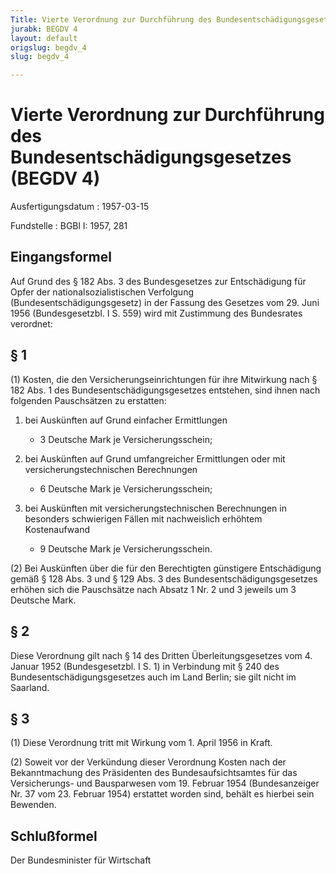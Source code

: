 ```yaml
---
Title: Vierte Verordnung zur Durchführung des Bundesentschädigungsgesetzes
jurabk: BEGDV 4
layout: default
origslug: begdv_4
slug: begdv_4

---
```


# Vierte Verordnung zur Durchführung des Bundesentschädigungsgesetzes (BEGDV 4)

Ausfertigungsdatum
:   1957-03-15

Fundstelle
:   BGBl I: 1957, 281



## Eingangsformel

Auf Grund des § 182 Abs. 3 des Bundesgesetzes zur Entschädigung für Opfer der nationalsozialistischen Verfolgung (Bundesentschädigungsgesetz) in der Fassung des Gesetzes vom 29. Juni 1956 (Bundesgesetzbl. I S. 559) wird mit Zustimmung des Bundesrates verordnet:


## § 1

(1) Kosten, die den Versicherungseinrichtungen für ihre Mitwirkung nach § 182 Abs. 1 des Bundesentschädigungsgesetzes entstehen, sind ihnen nach folgenden Pauschsätzen zu erstatten:

1.  bei Auskünften auf Grund einfacher Ermittlungen

    *   3 Deutsche Mark je Versicherungsschein;





2.  bei Auskünften auf Grund umfangreicher Ermittlungen oder mit versicherungstechnischen Berechnungen

    *   6 Deutsche Mark je Versicherungsschein;





3.  bei Auskünften mit versicherungstechnischen Berechnungen in besonders schwierigen Fällen mit nachweislich erhöhtem Kostenaufwand

    *   9 Deutsche Mark je Versicherungsschein.







(2) Bei Auskünften über die für den Berechtigten günstigere Entschädigung gemäß § 128 Abs. 3 und § 129 Abs. 3 des Bundesentschädigungsgesetzes erhöhen sich die Pauschsätze nach Absatz 1 Nr. 2 und 3 jeweils um 3 Deutsche Mark.


## § 2

Diese Verordnung gilt nach § 14 des Dritten Überleitungsgesetzes vom 4. Januar 1952 (Bundesgesetzbl. I S. 1) in Verbindung mit § 240 des Bundesentschädigungsgesetzes auch im Land Berlin;
sie gilt nicht im Saarland.


## § 3

(1) Diese Verordnung tritt mit Wirkung vom 1. April 1956 in Kraft.

(2) Soweit vor der Verkündung dieser Verordnung Kosten nach der Bekanntmachung des Präsidenten des Bundesaufsichtsamtes für das Versicherungs- und Bausparwesen vom 19. Februar 1954 (Bundesanzeiger Nr. 37 vom 23. Februar 1954) erstattet worden sind, behält es hierbei sein Bewenden.


## Schlußformel

Der Bundesminister für Wirtschaft

